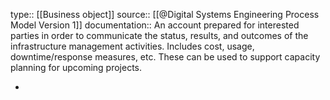 type:: [[Business object]]
source:: [[@Digital Systems Engineering Process Model Version 1]]
documentation:: An account prepared for interested parties in order to communicate the status, results, and outcomes of the infrastructure management activities. Includes cost, usage, downtime/response measures, etc. These can be used to support capacity planning for upcoming projects.

-